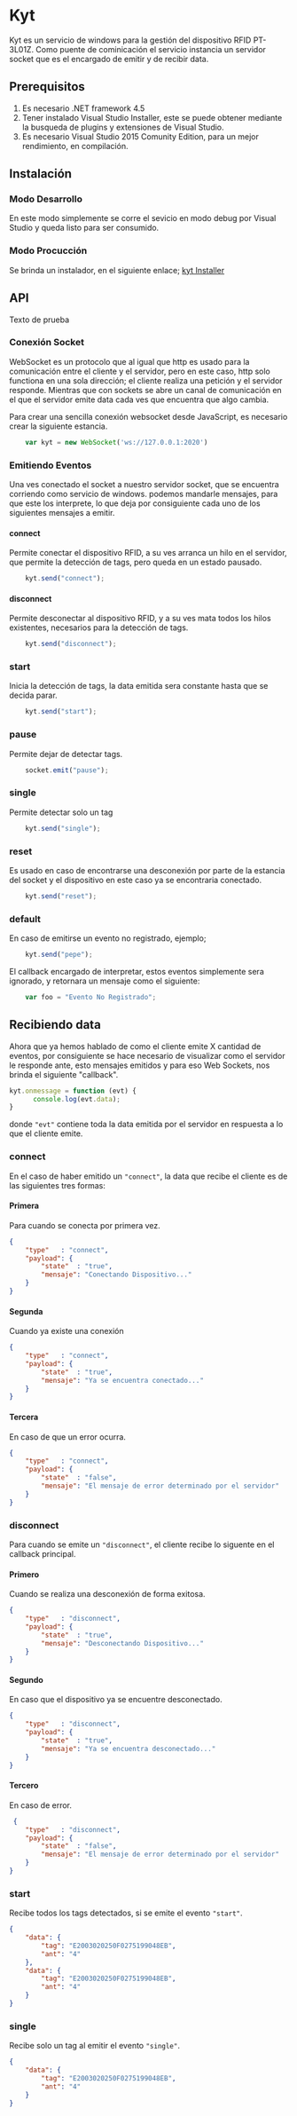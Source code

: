 # Kyt

Kyt es un servicio de windows para la gestión del dispositivo RFID PT-3L01Z. Como puente de cominicación el servicio instancia un servidor socket que es el encargado de emitir y de recibir data.

## Prerequisitos
1. Es necesario .NET framework 4.5
2. Tener instalado Visual Studio Installer, este se puede obtener mediante la busqueda de plugins y extensiones de Visual Studio.
3. Es necesario Visual Studio 2015 Comunity Edition, para un mejor rendimiento, en compilación.

## Instalación

### Modo Desarrollo
En este modo simplemente se corre el sevicio en modo debug por Visual Studio y queda listo para ser consumido.

### Modo Procucción
Se brinda un instalador, en el siguiente enlace; [kyt Installer](http://www.google.com)

## API
Texto de prueba

### Conexión Socket
WebSocket es un protocolo que al igual que http es usado para la comunicación entre el cliente y el servidor, pero en este caso, http solo functiona en una sola dirección; el cliente realiza una petición y el servidor responde. Mientras que con sockets se abre un canal de comunicación en el que el servidor emite data cada ves que encuentra que algo cambia.

Para crear una sencilla conexión websocket desde JavaScript, es necesario crear la siguiente estancia.

```js
	var kyt = new WebSocket('ws://127.0.0.1:2020')
```

### Emitiendo Eventos
Una ves conectado el socket a nuestro servidor socket, que se encuentra corriendo como servicio de windows. podemos mandarle mensajes, para que este los interprete, lo que deja por consiguiente cada uno de los siguientes mensajes a emitir.

#### connect
Permite conectar el dispositivo RFID, a su ves arranca un hilo en el servidor, que permite la detección de tags, pero queda en un estado pausado.
```js
	kyt.send("connect");
```

#### disconnect
Permite desconectar al dispositivo RFID, y a su ves mata todos los hilos existentes, necesarios para la detección de tags.
```js
	kyt.send("disconnect");
```

### start
Inicia la detección de tags, la data emitida sera constante hasta que se decida parar.
```js
	kyt.send("start");
```

### pause
Permite dejar de detectar tags.
```js
	socket.emit("pause");
```

### single
Permite detectar solo un tag
```js
	kyt.send("single");
```

### reset
Es usado en caso de encontrarse una desconexión por parte de la estancia del socket y el dispositivo en este caso ya se encontraria conectado.
```js
	kyt.send("reset");
```

### default
En caso de emitirse un evento no registrado, ejemplo;
```js
	kyt.send("pepe");
```
El callback encargado de interpretar, estos eventos simplemente sera ignorado, y retornara un mensaje como el siguiente:

```js
	var foo = "Evento No Registrado";
```

## Recibiendo data
Ahora que ya hemos hablado de como el cliente emite X cantidad de eventos, por consiguiente se hace necesario de visualizar como el servidor le responde ante, esto mensajes emitidos y para eso Web Sockets, nos brinda el siguiente "callback".

```js
kyt.onmessage = function (evt) {
      console.log(evt.data);
}
```

donde ```"evt"``` contiene toda la data emitida por el servidor en respuesta a lo que el cliente emite.

### connect
En el caso de haber emitido un ```"connect"```, la data que recibe el cliente es de las siguientes tres formas:

#### Primera
Para cuando se conecta por primera vez.
```json
{
    "type"   : "connect",
    "payload": {
        "state"  : "true",
        "mensaje": "Conectando Dispositivo..."
    } 
}
```

#### Segunda
Cuando ya existe una conexión

```json
{
    "type"   : "connect",
    "payload": {
        "state"  : "true",
        "mensaje": "Ya se encuentra conectado..."
    } 
}
```

#### Tercera
En caso de que un error ocurra.

```json
{
    "type"   : "connect",
    "payload": {
        "state"  : "false",
        "mensaje": "El mensaje de error determinado por el servidor"
    } 
}
```

### disconnect
Para cuando se emite un ```"disconnect"```, el cliente recibe lo siguente en el callback principal.

#### Primero
Cuando se realiza una desconexión de forma exitosa.

```json
{
    "type"   : "disconnect",
    "payload": {
        "state"  : "true",
        "mensaje": "Desconectando Dispositivo..."
    } 
}
```

#### Segundo
En caso que el dispositivo ya se encuentre desconectado.

```json
{
    "type"   : "disconnect",
    "payload": {
        "state"  : "true",
        "mensaje": "Ya se encuentra desconectado..."
    } 
}
```

#### Tercero
En caso de error.

```json
 {
    "type"   : "disconnect",
    "payload": {
        "state"  : "false",
        "mensaje": "El mensaje de error determinado por el servidor"
    } 
}
```

### start
Recibe todos los tags detectados, si se emite el evento ```"start"```.

```json
{
    "data": {
        "tag": "E2003020250F0275199048EB",
        "ant": "4"
    },
    "data": {
        "tag": "E2003020250F0275199048EB",
        "ant": "4"
    }
}
```

### single
Recibe solo un tag al emitir el evento ```"single"```.

```json
{
    "data": {
        "tag": "E2003020250F0275199048EB",
        "ant": "4"
    }
}
```


